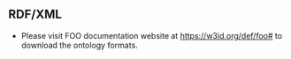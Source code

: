 
## RDF/XML 


- Please visit FOO documentation website at https://w3id.org/def/foo# to download the ontology formats.

